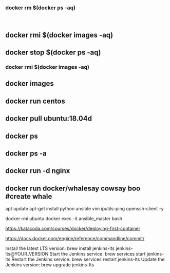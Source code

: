 
### docker rm $(docker ps -aq)

​
## docker rmi $(docker images -aq)

## docker stop $(docker ps -aq)

### docker rmi $(docker images -aq)

## docker images
## docker run centos
## docker pull ubuntu:18.04d
## docker ps
## docker ps -a
## docker run -d nginx
## docker run docker/whalesay cowsay boo  #create whale
apt update
apt-get install python ansible vim iputils-ping openssh-client -y

docker rmi ubuntu 
docker exec -it ansible_master bash

https://katacoda.com/courses/docker/deploying-first-container

https://docs.docker.com/engine/reference/commandline/commit/


Install the latest LTS version: brew install jenkins-lts
jenkins-lts@YOUR_VERSION
Start the Jenkins service: brew services start jenkins-lts
Restart the Jenkins service: brew services restart jenkins-lts
Update the Jenkins version: brew upgrade jenkins-lts